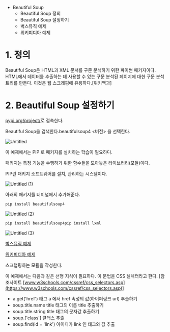 - Beautiful Soup
    - Beautiful Soup 정의
    - Beautiful Soup 설정하기
    - 벅스뮤직 예제
    - 위키피디아 예제


# 1. 정의

Beautiful Soup은 HTML과 XML 문서를 구문 분석하기 위한 파이썬 패키지이다. HTML에서 데이터를 추출하는 데 사용할 수 있는 구문 분석된 페이지에 대한 구문 분석 트리를 만든다. 이것은 웹 스크래핑에 유용하다.[위키백과]

# 2. Beautiful Soup 설정하기

[pypi.org/project/](https://pypi.org/)로 접속한다.

Beautiful Soup을 검색한다.beautifulsoup4 <버전> 을 선택한다.

![Untitled](https://user-images.githubusercontent.com/58289110/117743190-467abf80-b241-11eb-9435-b3c0b141242b.png)

이 예제에서는 PIP 로 패키지를 설치하는 학습이 필요하다.

패키지는 특정 기능을 수행하기 위한 함수들을 모아놓은 라이브러리(모듈)이다.

PIP란 패키지 소프트웨어를 설치, 관리하는 시스템이다.

![Untitled (1)](https://user-images.githubusercontent.com/58289110/117743193-47abec80-b241-11eb-988f-0737603e9d23.png)

아래의 패키지를 터미널에서 추가해준다.

```jsx
pip install beautifulsoup4
```

![Untitled (2)](https://user-images.githubusercontent.com/58289110/117743196-48448300-b241-11eb-8931-b32672923006.png)

```jsx
pip install beautifulsoup4pip install lxml
```

![Untitled (3)](https://user-images.githubusercontent.com/58289110/117743197-48dd1980-b241-11eb-8fb2-8049a24f95cd.png)

[벅스뮤직 예제](https://music.bugs.co.kr/chart/track/realtime/total?chartdate=20181124&charthour=10music.bugs.co.kr/chart/track/day/total?chartdate=20210505)

[위키피디아 예제](http://dh.aks.ac.kr/Encyves/wiki/index.php/%EC%A1%B0%EC%84%A0_%EC%84%B8%EC%A2%85)

스크랩핑하는 모듈을 작성한다.

이 예제에서는 다음과 같은 선행 지식이 필요하다. 이 문법을 CSS 셀렉터라고 한다. [참조사이트 [www.w3schools.com/cssref/css_selectors.asp](https://www.w3schools.com/cssref/css_selectors.asp)]

- a.get('href') 태그 a 에서 href 속성의 값(하이퍼링크 url) 추출하기
- soup.title.name title 태그의 이름 title 추출하기
- soup.title.string title 태그의 문자값 추출하기
- soup.['class'] 클래스 추출
- soup.find(id = 'link') 아이디가 link 인 태그와 값 추출
